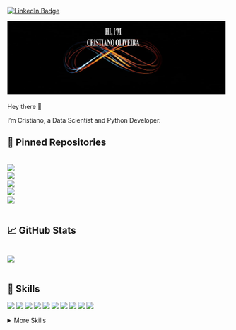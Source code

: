 

<!-- [![Visits Badge](https://badges.pufler.dev/visits/cristiano2132/cristiano2132)](https://cristiano2132.github.io/) -->
[![LinkedIn Badge](https://img.shields.io/badge/LinkedIn-Profile-informational?style=flat&logo=linkedin&logoColor=white&color=0D76A8)](https://www.linkedin.com/in/cristiano-oliveira-231a31140/)
<!-- [![CodePen Badge](https://img.shields.io/badge/CodePen-Profile-informational?style=flat&logo=codepen&logoColor=white&color=black)](https://codepen.io/Cristiano2132) -->
[![Braydon's GitHub Banner](static/background.png)](https://cristiano2132.github.io/)


Hey there 👋

I’m Cristiano, a Data Scientist and Python Developer. 



## 📌 Pinned Repositories

<br>

<a href="https://github.com/Cristiano2132/tutorial_spatial_data">
  <img align="center" src="https://github-readme-stats.vercel.app/api/pin/?username=Cristiano2132&repo=tutorial_spatial_data&title_color=ffffff&text_color=c9cacc&icon_color=4AB197&bg_color=1A2B34" />
</a>

<br>

<a href="https://github.com/Cristiano2132/eda">
  <img align="center" src="https://github-readme-stats.vercel.app/api/pin/?username=Cristiano2132&repo=eda&title_color=ffffff&text_color=c9cacc&icon_color=4AB197&bg_color=1A2B34" />
</a>

<br>

<a href="https://github.com/Cristiano2132/design_patterns_python">
  <img align="center" src="https://github-readme-stats.vercel.app/api/pin/?username=Cristiano2132&repo=design_patterns_python&title_color=ffffff&text_color=c9cacc&icon_color=4AB197&bg_color=1A2B34" />
</a>

<br>

<a href="https://github.com/Cristiano2132/TensorFlowKeras">
  <img align="center" src="https://github-readme-stats.vercel.app/api/pin/?username=Cristiano2132&repo=TensorFlowKeras&title_color=ffffff&text_color=c9cacc&icon_color=4AB197&bg_color=1A2B34" />
</a>

<br>

<a href="https://github.com/Cristiano2132/officeapi">
  <img align="center" src="https://github-readme-stats.vercel.app/api/pin/?username=Cristiano2132&repo=bayesian_optimization&title_color=ffffff&text_color=c9cacc&icon_color=4AB197&bg_color=1A2B34" />
</a>

<br>
<br>

## &#x1f4c8; GitHub Stats

<br>

<a href="https://github.com/Cristiano2132/Cristiano2132">
  <img align="center" src="https://github-readme-stats.vercel.app/api/top-langs/?username=Cristiano2132&&hide=html,css&title_color=ffffff&text_color=c9cacc&icon_color=4AB197&bg_color=1A2B34&langs_count=3" />
</a>


<br>
<br>

## 💼 Skills

![](https://img.shields.io/badge/Code-Python-informational?style=flat&logo=python&logoColor=white&color=4AB197)
![](https://img.shields.io/badge/Code-R-informational?style=flat&logo=r&logoColor=white&color=4AB197)
![](https://img.shields.io/badge/SQL-SQL-informational?style=flat&logo=sql&logoColor=white&color=4AB197)
![](https://img.shields.io/badge/Library-Pandas-informational?style=flat&logo=pandas&logoColor=white&color=4AB197)
![](https://img.shields.io/badge/Library-NumPy-informational?style=flat&color=4AB197)
![](https://img.shields.io/badge/Visualization-Matplotlib-informational?style=flat&logo=matplotlib&logoColor=white&color=4AB197)
![](https://img.shields.io/badge/Library-Scikit--learn-informational?style=flat&color=4AB197)
![](https://img.shields.io/badge/Library-TensorFlow-informational?style=flat&logo=tensorflow&logoColor=white&color=4AB197)
![](https://img.shields.io/badge/Version%20Control-Git%2FGitHub-informational?style=flat&logo=github&logoColor=white&color=4AB197)
![](https://img.shields.io/badge/Framework-FastAPI-informational?style=flat&color=4AB197)






<details>
<summary>More Skills</summary>
<br>

![](https://img.shields.io/badge/Library-dplyr-informational?style=flat&color=4AB197)
![](https://img.shields.io/badge/Visualization-ggplot-informational?style=flat&color=4AB197)


<br>

![](https://img.shields.io/badge/POO-POO-informational?style=flat&color=4AB197)
![](https://img.shields.io/badge/SOLID-SOLID-informational?style=flat&color=4AB197)
![](https://img.shields.io/badge/Design%20Patterns-Design%20Patterns-informational?style=flat&color=4AB197)
![](https://img.shields.io/badge/Coding%20Practices-Clean%20Code-informational?style=flat&color=4AB197)

<br>

![](https://img.shields.io/badge/Containerization-Docker-informational?style=flat&logo=docker&logoColor=white&color=4AB197)
![](https://img.shields.io/badge/Containerization-Docker%20Compose-informational?style=flat&color=4AB197)

<br>

![](https://img.shields.io/badge/Methodology-Agile-informational?style=flat&color=4AB197)
![](https://img.shields.io/badge/LaTeX-LaTeX-informational?style=flat&color=4AB197)
![](https://img.shields.io/badge/CI-CI-informational?style=flat&color=4AB197)

</details>

<br>



